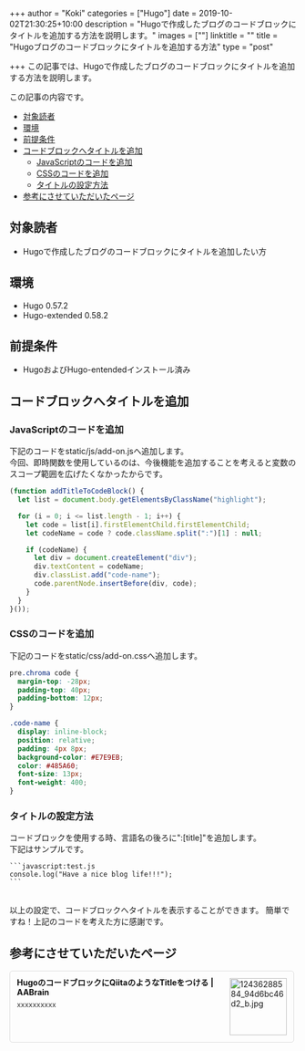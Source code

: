 +++
author = "Koki"
categories = ["Hugo"]
date = 2019-10-02T21:30:25+10:00
description = "Hugoで作成したブログのコードブロックにタイトルを追加する方法を説明します。"
images = [""]
linktitle = ""
title = "Hugoブログのコードブロックにタイトルを追加する方法"
type = "post"

+++
この記事では、Hugoで作成したブログのコードブロックにタイトルを追加する方法を説明します。  

この記事の内容です。

- <font color="#1111cc">[対象読者](#%E5%AF%BE%E8%B1%A1%E8%AA%AD%E8%80%85)</font>
- <font color="#1111cc">[環境](#%E7%92%B0%E5%A2%83)</font>
- <font color="#1111cc">[前提条件](#%E5%89%8D%E6%8F%90%E6%9D%A1%E4%BB%B6)</font>
- <font color="#1111cc">[コードブロックへタイトルを追加](#%E3%82%B3%E3%83%BC%E3%83%89%E3%83%96%E3%83%AD%E3%83%83%E3%82%AF%E3%81%B8%E3%82%BF%E3%82%A4%E3%83%88%E3%83%AB%E3%82%92%E8%BF%BD%E5%8A%A0)</font>
  - <font color="#1111cc">[JavaScriptのコードを追加](#javascript%E3%81%AE%E3%82%B3%E3%83%BC%E3%83%89%E3%82%92%E8%BF%BD%E5%8A%A0)</font>
  - <font color="#1111cc">[CSSのコードを追加](#css%E3%81%AE%E3%82%B3%E3%83%BC%E3%83%89%E3%82%92%E8%BF%BD%E5%8A%A0)</font>
  - <font color="#1111cc">[タイトルの設定方法](#%E3%82%BF%E3%82%A4%E3%83%88%E3%83%AB%E3%81%AE%E8%A8%AD%E5%AE%9A%E6%96%B9%E6%B3%95)</font>
- <font color="#1111cc">[参考にさせていただいたページ](#%E5%8F%82%E8%80%83%E3%81%AB%E3%81%95%E3%81%9B%E3%81%A6%E3%81%84%E3%81%9F%E3%81%A0%E3%81%84%E3%81%9F%E3%83%9A%E3%83%BC%E3%82%B8)</font>


## 対象読者
- Hugoで作成したブログのコードブロックにタイトルを追加したい方


## 環境
- Hugo 0.57.2
- Hugo-extended 0.58.2


## 前提条件
- HugoおよびHugo-entendedインストール済み


## コードブロックへタイトルを追加
### JavaScriptのコードを追加
下記のコードをstatic/js/add-on.jsへ追加します。  
今回、即時関数を使用しているのは、今後機能を追加することを考えると変数のスコープ範囲を広げたくなかったからです。
```javascript:add-on.js
(function addTitleToCodeBlock() {
  let list = document.body.getElementsByClassName("highlight");

  for (i = 0; i <= list.length - 1; i++) {
    let code = list[i].firstElementChild.firstElementChild;
    let codeName = code ? code.className.split(":")[1] : null;

    if (codeName) {
      let div = document.createElement("div");
      div.textContent = codeName;
      div.classList.add("code-name");
      code.parentNode.insertBefore(div, code);
    }
  }
}());
```

### CSSのコードを追加
下記のコードをstatic/css/add-on.cssへ追加します。
```css:add-on.css
pre.chroma code {  
  margin-top: -28px;
  padding-top: 40px;
  padding-bottom: 12px;
}

.code-name {
  display: inline-block;
  position: relative;
  padding: 4px 8px;
  background-color: #E7E9EB;
  color: #485A60;
  font-size: 13px;
  font-weight: 400;
}
```

### タイトルの設定方法
コードブロックを使用する時、言語名の後ろに":[title]"を追加します。  
下記はサンプルです。
````
```javascript:test.js
console.log("Have a nice blog life!!!");
```
````

<br>
以上の設定で、コードブロックへタイトルを表示することができます。  
簡単ですね！上記のコードを考えた方に感謝です。


## 参考にさせていただいたページ
<div class="blog-card" style="padding:12px;margin:15px 0;border:1px solid #ddd;word-wrap:break-word;max-width:474px;width:auto;border-radius:5px;"><div class="blog-card-thumbnail" style="float:right;"><a href="https://aakira.app/blog/2018/12/code-block-title/" class="blog-card-thumbnail-link" target="_blank"><img src="https://capture.heartrails.com/120x120/shorten?https://aakira.app/blog/2018/12/code-block-title/" class="blog-card-thumb-image wp-post-image" alt="12436288584_94d6bc46d2_b.jpg" style="width:100px;height:100px;"></a></div><div class="blog-card-content" style="margin-left:0;margin-right:110px;line-height:120%;"><div class="blog-card-title" style="margin-bottom:5px;"><a href="https://aakira.app/blog/2018/12/code-block-title/" class="blog-card-title-link" style="font-weight:bold;text-decoration:none;color:#111;" target="_blank">HugoのコードブロックにQiitaのようなTitleをつける | AABrain</a></div><div class="blog-card-excerpt" style="color:#333;font-size:90%;">xxxxxxxxxx</div></div><div class="blog-card-footer" style="font-size:70%;color:#777;margin-top:10px;clear:both;"><span class="blog-card-hatena"><a href="https://b.hatena.ne.jp/entry/https://aakira.app/blog/2018/12/code-block-title/" target="_blank"><img border="0" src="https://b.hatena.ne.jp/entry/image/https://aakira.app/blog/2018/12/code-block-title/" border="0" alt="" /></a></span></div></div>